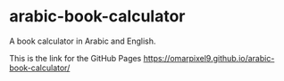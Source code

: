 # arabic-book-calculator
A book calculator in Arabic and English.

This is the link for the GitHub Pages https://omarpixel9.github.io/arabic-book-calculator/
